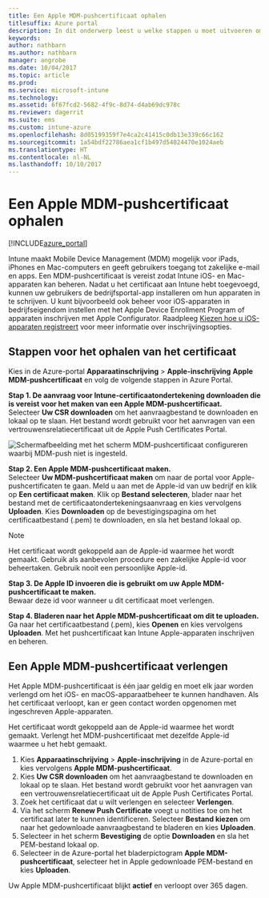 ```yaml
---
title: Een Apple MDM-pushcertificaat ophalen
titlesuffix: Azure portal
description: In dit onderwerp leest u welke stappen u moet uitvoeren om een Apple MDM-pushcertificaat op te halen voor het beheren van iOS-apparaten met Intune.
keywords: 
author: nathbarn
ms.author: nathbarn
manager: angrobe
ms.date: 10/04/2017
ms.topic: article
ms.prod: 
ms.service: microsoft-intune
ms.technology: 
ms.assetid: 6f67fcd2-5682-4f9c-8d74-d4ab69dc978c
ms.reviewer: dagerrit
ms.suite: ems
ms.custom: intune-azure
ms.openlocfilehash: 8d05199359f7e4ca2c41415c0db13e339c66c162
ms.sourcegitcommit: 1a54bdf22786aea1cf1b497d54024470e1024aeb
ms.translationtype: HT
ms.contentlocale: nl-NL
ms.lasthandoff: 10/10/2017
---
```

# <a name="get-an-apple-mdm-push-certificate"></a>Een Apple MDM-pushcertificaat ophalen

[!INCLUDE[azure_portal](./includes/azure_portal.md)]

Intune maakt Mobile Device Management (MDM) mogelijk voor iPads, iPhones en Mac-computers en geeft gebruikers toegang tot zakelijke e-mail en apps. Een MDM-pushcertificaat is vereist zodat Intune iOS- en Mac-apparaten kan beheren. Nadat u het certificaat aan Intune hebt toegevoegd, kunnen uw gebruikers de bedrijfsportal-app installeren om hun apparaten in te schrijven. U kunt bijvoorbeeld ook beheer voor iOS-apparaten in bedrijfseigendom instellen met het Apple Device Enrollment Program of apparaten inschrijven met Apple Configurator. Raadpleeg [Kiezen hoe u iOS-apparaten registreert](enrollment-method-choose-ios.md) voor meer informatie over inschrijvingsopties.

## <a name="steps-to-get-your-certificate"></a>Stappen voor het ophalen van het certificaat
Kies in de Azure-portal **Apparaatinschrijving** > **Apple-inschrijving** **Apple MDM-pushcertificaat** en volg de volgende stappen in Azure Portal.

**Stap 1. De aanvraag voor Intune-certificaatondertekening downloaden die is vereist voor het maken van een Apple MDM-pushcertificaat.**<br>
Selecteer **Uw CSR downloaden** om het aanvraagbestand te downloaden en lokaal op te slaan. Het bestand wordt gebruikt voor het aanvragen van een vertrouwensrelatiecertificaat uit de Apple Push Certificates Portal.

  ![Schermafbeelding met het scherm MDM-pushcertificaat configureren waarbij MDM-push niet is ingesteld.](./media/create-mdm-push-certificate.png)

**Stap 2. Een Apple MDM-pushcertificaat maken.**<br>
Selecteer **Uw MDM-pushcertificaat maken** om naar de portal voor Apple-pushcertificaten te gaan. Meld u aan met de Apple-id van uw bedrijf en klik op **Een certificaat maken**. Klik op **Bestand selecteren**, blader naar het bestand met de certificaatondertekeningsaanvraag en kies vervolgens **Uploaden**. Kies **Downloaden** op de bevestigingspagina om het certificaatbestand (.pem) te downloaden, en sla het bestand lokaal op.

> [!NOTE]
> Het certificaat wordt gekoppeld aan de Apple-id waarmee het wordt gemaakt. Gebruik als aanbevolen procedure een zakelijke Apple-id voor beheertaken. Gebruik nooit een persoonlijke Apple-id.

**Stap 3. De Apple ID invoeren die is gebruikt om uw Apple MDM-pushcertificaat te maken.**<br>
Bewaar deze id voor wanneer u dit certificaat moet verlengen.

**Stap 4. Bladeren naar het Apple MDM-pushcertificaat om dit te uploaden.**<br>
Ga naar het certificaatbestand (.pem), kies **Openen** en kies vervolgens **Uploaden**. Met het pushcertificaat kan Intune Apple-apparaten inschrijven en beheren.

## <a name="renew-apple-mdm-push-certificate"></a>Een Apple MDM-pushcertificaat verlengen
Het Apple MDM-pushcertificaat is één jaar geldig en moet elk jaar worden verlengd om het iOS- en macOS-apparaatbeheer te kunnen handhaven. Als het certificaat verloopt, kan er geen contact worden opgenomen met ingeschreven Apple-apparaten.

Het certificaat wordt gekoppeld aan de Apple-id waarmee het wordt gemaakt. Verlengt het MDM-pushcertificaat met dezelfde Apple-id waarmee u het hebt gemaakt.

1. Kies **Apparaatinschrijving** > **Apple-inschrijving** in de Azure-portal en kies vervolgens **Apple MDM-pushcertificaat**.
2. Kies **Uw CSR downloaden** om het aanvraagbestand te downloaden en lokaal op te slaan. Het bestand wordt gebruikt voor het aanvragen van een vertrouwensrelatiecertificaat uit de Apple Push Certificates Portal.
3. Zoek het certificaat dat u wilt verlengen en selecteer **Verlengen**.
4. Via het scherm **Renew Push Certificate** voegt u notities toe om het certificaat later te kunnen identificeren. Selecteer **Bestand kiezen** om naar het gedownloade aanvraagbestand te bladeren en kies **Uploaden**.
5. Selecteer in het scherm **Bevestiging** de optie **Downloaden** en sla het PEM-bestand lokaal op.
6. Selecteer in de Azure-portal het bladerpictogram **Apple MDM-pushcertificaat**, selecteer het in Apple gedownloade PEM-bestand en kies **Uploaden**.

Uw Apple MDM-pushcertificaat blijkt **actief** en verloopt over 365 dagen.

